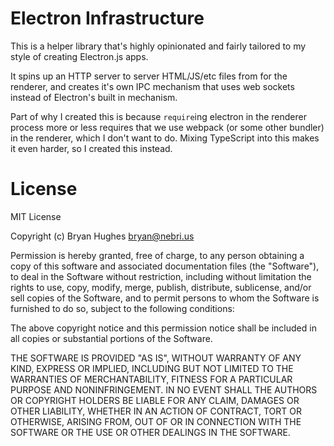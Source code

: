 # Electron Infrastructure

This is a helper library that's highly opinionated and fairly tailored to my style of creating Electron.js apps.

It spins up an HTTP server to server HTML/JS/etc files from for the renderer, and creates it's own IPC mechanism that
uses web sockets instead of Electron's built in mechanism.

Part of why I created this is because `require`ing electron in the renderer process more or less requires that we use
webpack (or some other bundler) in the renderer, which I don't want to do. Mixing TypeScript into this makes it even harder,
so I created this instead.

# License

MIT License

Copyright (c) Bryan Hughes <bryan@nebri.us>

Permission is hereby granted, free of charge, to any person obtaining a copy
of this software and associated documentation files (the "Software"), to deal
in the Software without restriction, including without limitation the rights
to use, copy, modify, merge, publish, distribute, sublicense, and/or sell
copies of the Software, and to permit persons to whom the Software is
furnished to do so, subject to the following conditions:

The above copyright notice and this permission notice shall be included in all
copies or substantial portions of the Software.

THE SOFTWARE IS PROVIDED "AS IS", WITHOUT WARRANTY OF ANY KIND, EXPRESS OR
IMPLIED, INCLUDING BUT NOT LIMITED TO THE WARRANTIES OF MERCHANTABILITY,
FITNESS FOR A PARTICULAR PURPOSE AND NONINFRINGEMENT. IN NO EVENT SHALL THE
AUTHORS OR COPYRIGHT HOLDERS BE LIABLE FOR ANY CLAIM, DAMAGES OR OTHER
LIABILITY, WHETHER IN AN ACTION OF CONTRACT, TORT OR OTHERWISE, ARISING FROM,
OUT OF OR IN CONNECTION WITH THE SOFTWARE OR THE USE OR OTHER DEALINGS IN THE
SOFTWARE.
